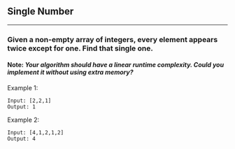## Single Number
----------------------------------------

### Given a non-empty array of integers, every element appears twice except for one. Find that single one.

#### Note: *Your algorithm should have a linear runtime complexity. Could you implement it without using extra memory?*

Example 1:
```
Input: [2,2,1]
Output: 1
```

Example 2:
```
Input: [4,1,2,1,2]
Output: 4
```